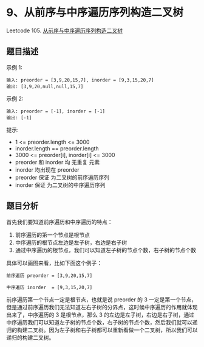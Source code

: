 # 9、从前序与中序遍历序列构造二叉树


Leetcode 105. [从前序与中序遍历序列构造二叉树](https://leetcode-cn.com/problems/construct-binary-tree-from-preorder-and-inorder-traversal/)


## 题目描述

示例 1:

<!-- ![alt text](image.png) -->



```
输入: preorder = [3,9,20,15,7], inorder = [9,3,15,20,7]
输出: [3,9,20,null,null,15,7]
```

示例 2:

```
输入: preorder = [-1], inorder = [-1]
输出: [-1]
```
 

提示:

- 1 <= preorder.length <= 3000
- inorder.length == preorder.length
- 3000 <= preorder[i], inorder[i] <= 3000
- preorder 和 inorder 均 无重复 元素
- inorder 均出现在 preorder
- preorder 保证 为二叉树的前序遍历序列
- inorder 保证 为二叉树的中序遍历序列

## 题目分析

首先我们要知道前序遍历和中序遍历的特点：

1. 前序遍历的第一个节点是根节点
2. 中序遍历的根节点左边是左子树，右边是右子树
3. 通过中序遍历的根节点，我们可以知道左子树的节点个数，右子树的节点个数

具体可以画图来看，比如下面这个例子：

```
前序遍历 preorder = [3,9,20,15,7]

中序遍历 inorder  = [9,3,15,20,7]
```

前序遍历第一个节点一定是根节点，也就是说 preorder 的 3 一定是第一个节点，但是通过前序遍历我们无法知道左右子树的分界点，这时候中序遍历的作用就体现出来了，中序遍历的 3 是根节点，那么 3 的左边是左子树，右边是右子树，通过中序遍历我们可以知道左子树的节点个数，右子树的节点个数，然后我们就可以递归的构建二叉树。因为左子树和右子树都可以重新看做一个二叉树，所以我们可以递归的构建二叉树。
